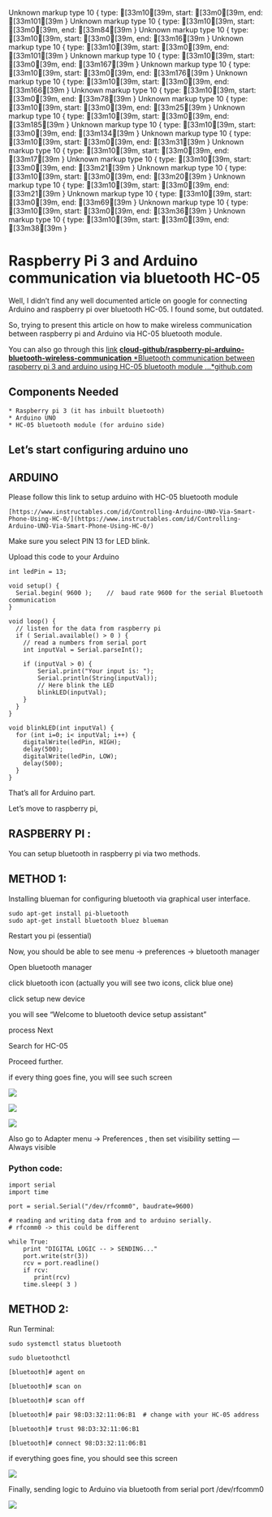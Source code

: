 Unknown markup type 10 { type: [33m10[39m, start: [33m0[39m, end: [33m101[39m }
Unknown markup type 10 { type: [33m10[39m, start: [33m0[39m, end: [33m84[39m }
Unknown markup type 10 { type: [33m10[39m, start: [33m0[39m, end: [33m16[39m }
Unknown markup type 10 { type: [33m10[39m, start: [33m0[39m, end: [33m101[39m }
Unknown markup type 10 { type: [33m10[39m, start: [33m0[39m, end: [33m167[39m }
Unknown markup type 10 { type: [33m10[39m, start: [33m0[39m, end: [33m176[39m }
Unknown markup type 10 { type: [33m10[39m, start: [33m0[39m, end: [33m166[39m }
Unknown markup type 10 { type: [33m10[39m, start: [33m0[39m, end: [33m78[39m }
Unknown markup type 10 { type: [33m10[39m, start: [33m0[39m, end: [33m25[39m }
Unknown markup type 10 { type: [33m10[39m, start: [33m0[39m, end: [33m185[39m }
Unknown markup type 10 { type: [33m10[39m, start: [33m0[39m, end: [33m134[39m }
Unknown markup type 10 { type: [33m10[39m, start: [33m0[39m, end: [33m31[39m }
Unknown markup type 10 { type: [33m10[39m, start: [33m0[39m, end: [33m17[39m }
Unknown markup type 10 { type: [33m10[39m, start: [33m0[39m, end: [33m21[39m }
Unknown markup type 10 { type: [33m10[39m, start: [33m0[39m, end: [33m20[39m }
Unknown markup type 10 { type: [33m10[39m, start: [33m0[39m, end: [33m21[39m }
Unknown markup type 10 { type: [33m10[39m, start: [33m0[39m, end: [33m69[39m }
Unknown markup type 10 { type: [33m10[39m, start: [33m0[39m, end: [33m36[39m }
Unknown markup type 10 { type: [33m10[39m, start: [33m0[39m, end: [33m38[39m }

# Raspberry Pi 3 and Arduino communication via bluetooth HC-05

Well, I didn’t find any well documented article on google for connecting Arduino and raspberry pi over bluetooth HC-05. I found some, but outdated.

So, trying to present this article on how to make wireless communication between raspberry pi and Arduino via HC-05 bluetooth module.

You can also go through this [link](https://github.com/cloud-github/raspberry-pi-arduino-bluetooth-wireless-communication)
[**cloud-github/raspberry-pi-arduino-bluetooth-wireless-communication**
*Bluetooth communication between raspberry pi 3 and arduino using HC-05 bluetooth module …*github.com](https://github.com/cloud-github/raspberry-pi-arduino-bluetooth-wireless-communication)

## Components Needed

    * Raspberry pi 3 (it has inbuilt bluetooth)
    * Arduino UNO
    * HC-05 bluetooth module (for arduino side)

## Let’s start configuring arduino uno

## ARDUINO

Please follow this link to setup arduino with HC-05 bluetooth module

    [https://www.instructables.com/id/Controlling-Arduino-UNO-Via-Smart-Phone-Using-HC-0/](https://www.instructables.com/id/Controlling-Arduino-UNO-Via-Smart-Phone-Using-HC-0/)

Make sure you select PIN 13 for LED blink.

Upload this code to your Arduino

    int ledPin = 13;

    void setup() {
      Serial.begin( 9600 );    //  baud rate 9600 for the serial Bluetooth communication
    }

    void loop() {
      // listen for the data from raspberry pi
      if ( Serial.available() > 0 ) {
        // read a numbers from serial port
        int inputVal = Serial.parseInt();

        if (inputVal > 0) {
            Serial.print("Your input is: ");
            Serial.println(String(inputVal));
            // Here blink the LED
            blinkLED(inputVal);
        }
      }
    }

    void blinkLED(int inputVal) {
      for (int i=0; i< inputVal; i++) {
        digitalWrite(ledPin, HIGH);
        delay(500);
        digitalWrite(ledPin, LOW);
        delay(500);
      }
    }

That’s all for Arduino part.

Let’s move to raspberry pi,

## RASPBERRY PI :

You can setup bluetooth in raspberry pi via two methods.

## METHOD 1:

Installing blueman for configuring bluetooth via graphical user interface.

    sudo apt-get install pi-bluetooth
    sudo apt-get install bluetooth bluez blueman

Restart you pi (essential)

Now, you should be able to see menu -> preferences -> bluetooth manager

Open bluetooth manager

click bluetooth icon (actually you will see two icons, click blue one)

click setup new device

you will see “Welcome to bluetooth device setup assistant”

process Next

Search for HC-05

Proceed further.

if every thing goes fine, you will see such screen

![](https://cdn-images-1.medium.com/max/2732/0*SPB0XOC7f6TjG3d9.png)

![](https://cdn-images-1.medium.com/max/2732/0*eH3UMVSSDK18rpz1.png)

![](https://cdn-images-1.medium.com/max/2732/0*PRxO77aLsDf1G4Le.png)

Also go to Adapter menu -> Preferences , then set visibility setting — Always visible

### Python code:

    import serial
    import time

    port = serial.Serial("/dev/rfcomm0", baudrate=9600)
     
    # reading and writing data from and to arduino serially.                                      
    # rfcomm0 -> this could be different

    while True:
    	print "DIGITAL LOGIC -- > SENDING..."
    	port.write(str(3))
    	rcv = port.readline()
    	if rcv:
    	   print(rcv)
    	time.sleep( 3 )

## METHOD 2:

Run Terminal:

    sudo systemctl status bluetooth

    sudo bluetoothctl

    [bluetooth]# agent on

    [bluetooth]# scan on

    [bluetooth]# scan off

    [bluetooth]# pair 98:D3:32:11:06:B1  # change with your HC-05 address

    [bluetooth]# trust 98:D3:32:11:06:B1

    [bluetooth]# connect 98:D3:32:11:06:B1

if everything goes fine, you should see this screen

![](https://cdn-images-1.medium.com/max/2732/0*XIC6Pa9ttqI3Sx0w.png)

Finally, sending logic to Arduino via bluetooth from serial port /dev/rfcomm0

![](https://cdn-images-1.medium.com/max/2732/0*GZ7KV9aqkI915cDG.png)
